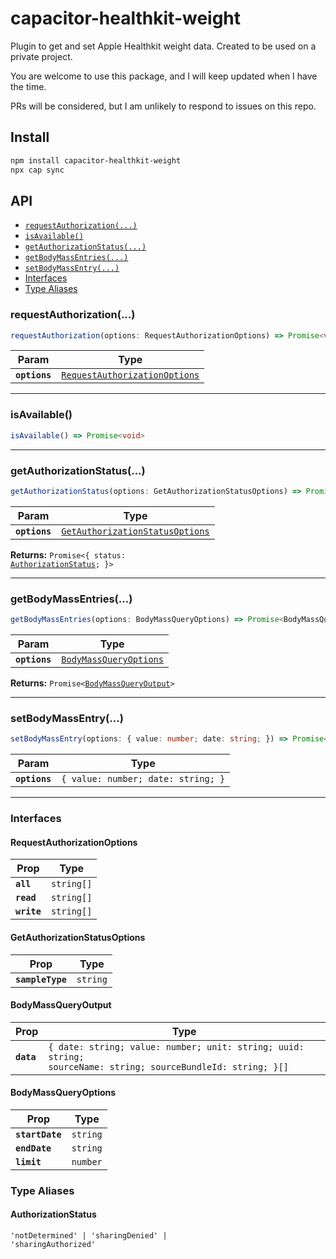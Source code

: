 # capacitor-healthkit-weight

Plugin to get and set Apple Healthkit weight data. Created to be used on a private project.

You are welcome to use this package, and I will keep updated when I have the time.

PRs will be considered, but I am unlikely to respond to issues on this repo.

## Install

```bash
npm install capacitor-healthkit-weight
npx cap sync
```

## API

<docgen-index>

* [`requestAuthorization(...)`](#requestauthorization)
* [`isAvailable()`](#isavailable)
* [`getAuthorizationStatus(...)`](#getauthorizationstatus)
* [`getBodyMassEntries(...)`](#getbodymassentries)
* [`setBodyMassEntry(...)`](#setbodymassentry)
* [Interfaces](#interfaces)
* [Type Aliases](#type-aliases)

</docgen-index>

<docgen-api>
<!--Update the source file JSDoc comments and rerun docgen to update the docs below-->

### requestAuthorization(...)

```typescript
requestAuthorization(options: RequestAuthorizationOptions) => Promise<void>
```

| Param         | Type                                                                                |
| ------------- | ----------------------------------------------------------------------------------- |
| **`options`** | <code><a href="#requestauthorizationoptions">RequestAuthorizationOptions</a></code> |

--------------------


### isAvailable()

```typescript
isAvailable() => Promise<void>
```

--------------------


### getAuthorizationStatus(...)

```typescript
getAuthorizationStatus(options: GetAuthorizationStatusOptions) => Promise<{ status: AuthorizationStatus; }>
```

| Param         | Type                                                                                    |
| ------------- | --------------------------------------------------------------------------------------- |
| **`options`** | <code><a href="#getauthorizationstatusoptions">GetAuthorizationStatusOptions</a></code> |

**Returns:** <code>Promise&lt;{ status: <a href="#authorizationstatus">AuthorizationStatus</a>; }&gt;</code>

--------------------


### getBodyMassEntries(...)

```typescript
getBodyMassEntries(options: BodyMassQueryOptions) => Promise<BodyMassQueryOutput>
```

| Param         | Type                                                                  |
| ------------- | --------------------------------------------------------------------- |
| **`options`** | <code><a href="#bodymassqueryoptions">BodyMassQueryOptions</a></code> |

**Returns:** <code>Promise&lt;<a href="#bodymassqueryoutput">BodyMassQueryOutput</a>&gt;</code>

--------------------


### setBodyMassEntry(...)

```typescript
setBodyMassEntry(options: { value: number; date: string; }) => Promise<void>
```

| Param         | Type                                          |
| ------------- | --------------------------------------------- |
| **`options`** | <code>{ value: number; date: string; }</code> |

--------------------


### Interfaces


#### RequestAuthorizationOptions

| Prop        | Type                  |
| ----------- | --------------------- |
| **`all`**   | <code>string[]</code> |
| **`read`**  | <code>string[]</code> |
| **`write`** | <code>string[]</code> |


#### GetAuthorizationStatusOptions

| Prop             | Type                |
| ---------------- | ------------------- |
| **`sampleType`** | <code>string</code> |


#### BodyMassQueryOutput

| Prop       | Type                                                                                                                    |
| ---------- | ----------------------------------------------------------------------------------------------------------------------- |
| **`data`** | <code>{ date: string; value: number; unit: string; uuid: string; sourceName: string; sourceBundleId: string; }[]</code> |


#### BodyMassQueryOptions

| Prop            | Type                |
| --------------- | ------------------- |
| **`startDate`** | <code>string</code> |
| **`endDate`**   | <code>string</code> |
| **`limit`**     | <code>number</code> |


### Type Aliases


#### AuthorizationStatus

<code>'notDetermined' | 'sharingDenied' | 'sharingAuthorized'</code>

</docgen-api>

